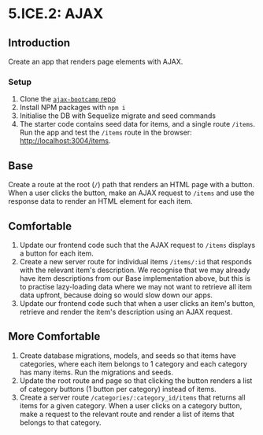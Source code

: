 # 5.ICE.2: AJAX

## Introduction

Create an app that renders page elements with AJAX.

### Setup

1. Clone the [`ajax-bootcamp` repo](https://github.com/rocketacademy/ajax-bootcamp)
2. Install NPM packages with `npm i`
3. Initialise the DB with Sequelize migrate and seed commands
4. The starter code contains seed data for items, and a single route `/items`. Run the app and test the `/items` route in the browser: [http://localhost:3004/items](http://localhost:3004/items).

## Base

Create a route at the root \(`/`\) path that renders an HTML page with a button. When a user clicks the button, make an AJAX request to `/items` and use the response data to render an HTML element for each item.

## Comfortable

1. Update our frontend code such that the AJAX request to `/items` displays a button for each item.
2. Create a new server route for individual items `/items/:id` that responds with the relevant item's description. We recognise that we may already have item descriptions from our Base implementation above, but this is to practise lazy-loading data where we may not want to retrieve all item data upfront, because doing so would slow down our apps.
3. Update our frontend code such that when a user clicks an item's button, retrieve and render the item's description using an AJAX request.

## More Comfortable

1. Create database migrations, models, and seeds so that items have categories, where each item belongs to 1 category and each category has many items. Run the migrations and seeds.
2. Update the root route and page so that clicking the button renders a list of category buttons \(1 button per category\) instead of items.
3. Create a server route `/categories/:category_id/items` that returns all items for a given category. When a user clicks on a category button, make a request to the relevant route and render a list of items that belongs to that category.

